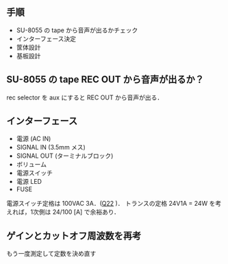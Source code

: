 ## 手順
* SU-8055 の tape から音声が出るかチェック
* インターフェース決定
* 筐体設計
* 基板設計

## SU-8055 の tape REC OUT から音声が出るか？
rec selector を aux にすると REC OUT から音声が出る．

## インターフェース
* 電源 (AC IN)
* SIGNAL IN (3.5mm メス)
* SIGNAL OUT (ターミナルブロック)
* ボリューム
* 電源スイッチ
* 電源 LED
* FUSE

電源スイッチ定格は 100VAC 3A．([Q22](https://akizukidenshi.com/catalog/g/gP-00300/) )．
トランスの定格 24V1A  = 24W を考えれば，1次側は 24/100 [A] で余裕あり．

## ゲインとカットオフ周波数を再考
もう一度測定して定数を決め直す
